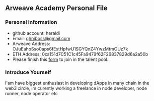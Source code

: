 ## Arweave Academy Personal File

### Personal information

- github account: heraldi 
- Email: ghniboss@gmail.com
- Arweave Address: OJuEahoSso0aps6fEstHpfwU1SGYQnZ4YwzMtmOUz7k
- ETH Address: 0xa151d7C51C1c45Fa9479f62F26837829d6a2a50b
- Please finish this [form](https://docs.google.com/forms/d/e/1FAIpQLSfWA5fIIcBgmRppm3jNz5vmf9Mai_QMVil-2pO4r7YKn_Zhtw/viewform?usp=sf_link) to join in the talent pool.

### Introduce Yourself
 i'am have biggest enthusiast in developing dApps in many chain in the web3 circle, im curently working a freelance in node developer, node runner, node operator etc
